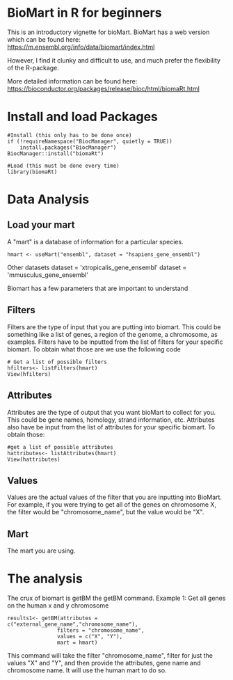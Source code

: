 
# BioMart in R for beginners

This is an introductory vignette for bioMart. BioMart has a web version which can be found here: https://m.ensembl.org/info/data/biomart/index.html

However, I find it clunky and difficult to use, and much prefer the flexibility of the R-package.

More detailed information can be found here: https://bioconductor.org/packages/release/bioc/html/biomaRt.html

# Install and load Packages
```
#Install (this only has to be done once)
if (!requireNamespace("BiocManager", quietly = TRUE))
    install.packages("BiocManager")
BiocManager::install("biomaRt")

#Load (this must be done every time)
library(biomaRt)
```
# Data Analysis

## Load your mart
A "mart" is a database of information for a particular species. 

```
hmart <- useMart("ensembl", dataset = "hsapiens_gene_ensembl")
```
Other datasets
dataset = 'xtropicalis_gene_ensembl'
dataset = 'mmusculus_gene_ensembl'


Biomart has a few parameters that are important to understand
## Filters 
Filters are the type of input that you are putting into biomart. This could be something like a list of genes, a region of the genome, a chromosome, as examples. Filters have to be inputted from the list of filters for your specific biomart. To obtain what those are we use the following code

```
# Get a list of possible filters
hfilters<- listFilters(hmart)
View(hfilters)
```
## Attributes
Attributes are the type of output that you want bioMart to collect for you. This could be gene names, homology, strand information, etc. Attributes also have be input from the list of attributes for your specific biomart. To obtain those:

```
#get a list of possible attributes
hattributes<- listAttributes(hmart)
View(hattributes)
```

## Values
Values are the actual values of the filter that you are inputting into BioMart. For example, if you were trying to get all of the genes on chromosome X, the filter would be "chromosome_name", but the value would be "X".

## Mart
The mart you are using. 

# The analysis
The crux of biomart is getBM the getBM command. Example 1: Get all genes on the human x and y chromosome

```
results1<- getBM(attributes = c("external_gene_name","chromosome_name"),
                filters = "chromosome_name",
                values = c("X", "Y"),
                mart = hmart)
```

This command will take the filter "chromosome_name", filter for just the values "X" and "Y", and then provide the attributes, gene name and chromosome name. It will use the human mart to do so.





